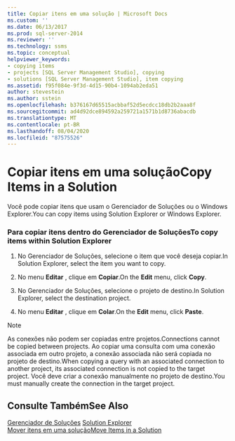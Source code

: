 ```yaml
---
title: Copiar itens em uma solução | Microsoft Docs
ms.custom: ''
ms.date: 06/13/2017
ms.prod: sql-server-2014
ms.reviewer: ''
ms.technology: ssms
ms.topic: conceptual
helpviewer_keywords:
- copying items
- projects [SQL Server Management Studio], copying
- solutions [SQL Server Management Studio], item copying
ms.assetid: f95f084e-9f3d-4d15-90b4-1094ab2eda51
author: stevestein
ms.author: sstein
ms.openlocfilehash: b376167d65515acbbaf52d5ecdcc18db2b2aaa8f
ms.sourcegitcommit: ad4d92dce894592a259721a1571b1d8736abacdb
ms.translationtype: MT
ms.contentlocale: pt-BR
ms.lasthandoff: 08/04/2020
ms.locfileid: "87575526"
---
```

# <a name="copy-items-in-a-solution"></a><span data-ttu-id="0286f-102">Copiar itens em uma solução</span><span class="sxs-lookup"><span data-stu-id="0286f-102">Copy Items in a Solution</span></span>
  <span data-ttu-id="0286f-103">Você pode copiar itens que usam o Gerenciador de Soluções ou o Windows Explorer.</span><span class="sxs-lookup"><span data-stu-id="0286f-103">You can copy items using Solution Explorer or Windows Explorer.</span></span>  
  
### <a name="to-copy-items-within-solution-explorer"></a><span data-ttu-id="0286f-104">Para copiar itens dentro do Gerenciador de Soluções</span><span class="sxs-lookup"><span data-stu-id="0286f-104">To copy items within Solution Explorer</span></span>  
  
1.  <span data-ttu-id="0286f-105">No Gerenciador de Soluções, selecione o item que você deseja copiar.</span><span class="sxs-lookup"><span data-stu-id="0286f-105">In Solution Explorer, select the item you want to copy.</span></span>  
  
2.  <span data-ttu-id="0286f-106">No menu **Editar** , clique em **Copiar**.</span><span class="sxs-lookup"><span data-stu-id="0286f-106">On the **Edit** menu, click **Copy**.</span></span>  
  
3.  <span data-ttu-id="0286f-107">No Gerenciador de Soluções, selecione o projeto de destino.</span><span class="sxs-lookup"><span data-stu-id="0286f-107">In Solution Explorer, select the destination project.</span></span>  
  
4.  <span data-ttu-id="0286f-108">No menu **Editar** , clique em **Colar**.</span><span class="sxs-lookup"><span data-stu-id="0286f-108">On the **Edit** menu, click **Paste**.</span></span>  
  
> [!NOTE]  
>  <span data-ttu-id="0286f-109">As conexões não podem ser copiadas entre projetos.</span><span class="sxs-lookup"><span data-stu-id="0286f-109">Connections cannot be copied between projects.</span></span> <span data-ttu-id="0286f-110">Ao copiar uma consulta com uma conexão associada em outro projeto, a conexão associada não será copiada no projeto de destino.</span><span class="sxs-lookup"><span data-stu-id="0286f-110">When copying a query with an associated connection to another project, its associated connection is not copied to the target project.</span></span> <span data-ttu-id="0286f-111">Você deve criar a conexão manualmente no projeto de destino.</span><span class="sxs-lookup"><span data-stu-id="0286f-111">You must manually create the connection in the target project.</span></span>  
  
## <a name="see-also"></a><span data-ttu-id="0286f-112">Consulte Também</span><span class="sxs-lookup"><span data-stu-id="0286f-112">See Also</span></span>  
 <span data-ttu-id="0286f-113">[Gerenciador de Soluções](solution-explorer.md) </span><span class="sxs-lookup"><span data-stu-id="0286f-113">[Solution Explorer](solution-explorer.md) </span></span>  
 [<span data-ttu-id="0286f-114">Mover itens em uma solução</span><span class="sxs-lookup"><span data-stu-id="0286f-114">Move Items in a Solution</span></span>](move-items-in-a-solution.md)  
  
  
